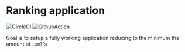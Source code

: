 # Ranking application

[![CircleCI](https://circleci.com/gh/NargiT/ranking.svg?style=svg)](https://circleci.com/gh/NargiT/ranking) [![GithubAction](https://github.com/nargit/ranking/workflows/Maven%20build/badge.svg)](https://github.com/NargiT/ranking/actions)

Goal is to setup a fully working application reducing to the minimum the amount of `.xml`'s 
